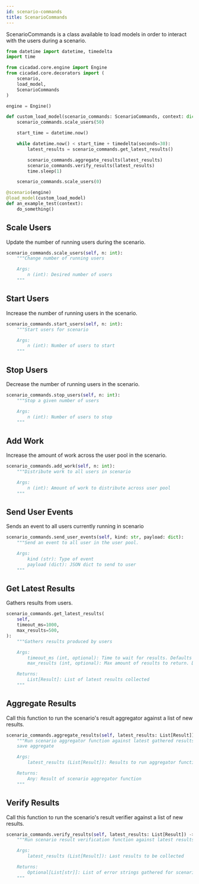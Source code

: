 ```yaml
---
id: scenario-commands
title: ScenarioCommands
---
```


ScenarioCommands is a class available to load models in order to interact with
the users during a scenario.

```python
from datetime import datetime, timedelta
import time

from cicadad.core.engine import Engine
from cicadad.core.decorators import (
    scenario,
    load_model,
    ScenarioCommands
)

engine = Engine()

def custom_load_model(scenario_commands: ScenarioCommands, context: dict):
    scenario_commands.scale_users(50)

    start_time = datetime.now()

    while datetime.now() < start_time + timedelta(seconds=30):
        latest_results = scenario_commands.get_latest_results()

        scenario_commands.aggregate_results(latest_results)
        scenario_commands.verify_results(latest_results)
        time.sleep(1)

    scenario_commands.scale_users(0)

@scenario(engine)
@load_model(custom_load_model)
def an_example_test(context):
    do_something()
```

## Scale Users

Update the number of running users during the scenario.

```python
scenario_commands.scale_users(self, n: int):
    """Change number of running users

    Args:
        n (int): Desired number of users
    """
```

## Start Users

Increase the number of running users in the scenario.

```python
scenario_commands.start_users(self, n: int):
    """Start users for scenario

    Args:
        n (int): Number of users to start
    """
```

## Stop Users

Decrease the number of running users in the scenario.

```python
scenario_commands.stop_users(self, n: int):
    """Stop a given number of users

    Args:
        n (int): Number of users to stop
    """
```

## Add Work

Increase the amount of work across the user pool in the scenario.

```python
scenario_commands.add_work(self, n: int):
    """Distribute work to all users in scenario

    Args:
        n (int): Amount of work to distribute across user pool
    """
```

## Send User Events

Sends an event to all users currently running in scenario

```python
scenario_commands.send_user_events(self, kind: str, payload: dict):
    """Send an event to all user in the user pool.

    Args:
        kind (str): Type of event
        payload (dict): JSON dict to send to user
    """
```

## Get Latest Results

Gathers results from users.

```python
scenario_commands.get_latest_results(
    self,
    timeout_ms=1000,
    max_results=500,
):
    """Gathers results produced by users

    Args:
        timeout_ms (int, optional): Time to wait for results. Defaults to 1000.
        max_results (int, optional): Max amount of results to return. Defaults to 500.

    Returns:
        List[Result]: List of latest results collected
    """
```

## Aggregate Results

Call this function to run the scenario's result aggregator against a list of new
results.

```python
scenario_commands.aggregate_results(self, latest_results: List[Result]) -> Any:
    """Run scenario aggregator function against latest gathered results and
    save aggregate

    Args:
        latest_results (List[Result]): Results to run aggregator function on

    Returns:
        Any: Result of scenario aggregator function
    """
```

## Verify Results

Call this function to run the scenario's result verifier against a list of new
results.

```python
scenario_commands.verify_results(self, latest_results: List[Result]) -> Optional[List[str]]:
    """Run scenario result verification function against latest results

    Args:
        latest_results (List[Result]): Last results to be collected

    Returns:
        Optional[List[str]]: List of error strings gathered for scenario
    """
```
